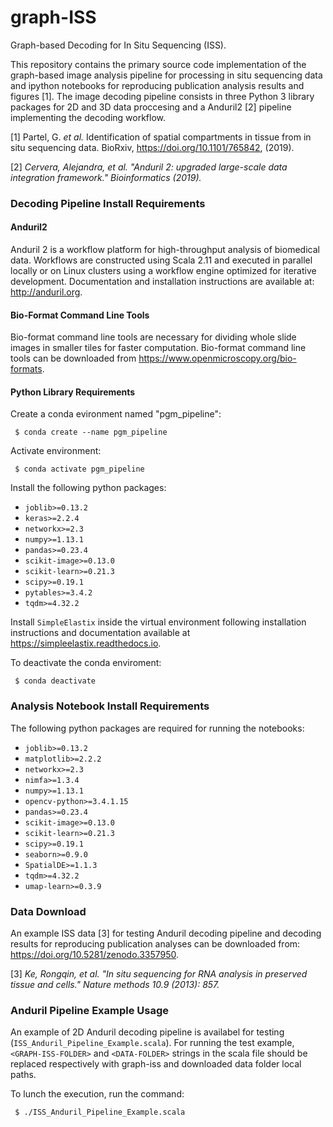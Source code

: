 # graph-ISS
Graph-based Decoding for In Situ Sequencing (ISS).

This repository contains the primary source code implementation of the graph-based image analysis pipeline for processing in situ sequencing data and ipython notebooks for reproducing publication analysis results and figures [1].
The image decoding pipeline consists in three Python 3 library packages for 2D and 3D data proccesing and a Anduril2 [2] pipeline implementing the decoding workflow.

[1] Partel, G. <em>et al.</em> Identification of spatial compartments in tissue from in situ sequencing data. BioRxiv, https://doi.org/10.1101/765842, (2019).

[2] *Cervera, Alejandra, et al. "Anduril 2: upgraded large-scale data integration framework." Bioinformatics (2019).*

### Decoding Pipeline Install Requirements
#### Anduril2
Anduril 2 is a workflow platform for high-throughput analysis of biomedical data. Workflows are constructed using Scala 2.11 and executed in parallel locally or on Linux clusters using a workflow engine optimized for iterative development. Documentation and installation instructions are available at: http://anduril.org.

#### Bio-Format Command Line Tools
Bio-format command line tools are necessary for dividing whole slide images in smaller tiles for faster computation. Bio-format command line tools can be downloaded from https://www.openmicroscopy.org/bio-formats.

#### Python Library Requirements
Create a conda evironment named "pgm_pipeline":

``` $ conda create --name pgm_pipeline```  

Activate environment:

``` $ conda activate pgm_pipeline```

Install the following python packages:  
  - `joblib>=0.13.2`
  - `keras>=2.2.4`
  - `networkx>=2.3`
  - `numpy>=1.13.1`
  - `pandas>=0.23.4`
  - `scikit-image>=0.13.0`
  - `scikit-learn>=0.21.3`
  - `scipy>=0.19.1`
  - `pytables>=3.4.2`
  - `tqdm>=4.32.2`
  
Install `SimpleElastix` inside the virtual environment following installation instructions and documentation available at https://simpleelastix.readthedocs.io.

To deactivate the conda enviroment:

``` $ conda deactivate```

### Analysis Notebook Install Requirements
The following python packages are required for running the notebooks:
  - `joblib>=0.13.2`
  - `matplotlib>=2.2.2`
  - `networkx>=2.3`
  - `nimfa>=1.3.4`
  - `numpy>=1.13.1`
  - `opencv-python>=3.4.1.15`
  - `pandas>=0.23.4`
  - `scikit-image>=0.13.0`
  - `scikit-learn>=0.21.3`
  - `scipy>=0.19.1`
  - `seaborn>=0.9.0`
  - `SpatialDE>=1.1.3`
  - `tqdm>=4.32.2`
  - `umap-learn>=0.3.9`

### Data Download
An example ISS data [3] for testing Anduril decoding pipeline and decoding results for reproducing publication analyses can be downloaded from: https://doi.org/10.5281/zenodo.3357950.

[3] *Ke, Rongqin, et al. "In situ sequencing for RNA analysis in preserved tissue and cells." Nature methods 10.9 (2013): 857.*

### Anduril Pipeline Example Usage
An example of 2D Anduril decoding pipeline is availabel for testing (`ISS_Anduril_Pipeline_Example.scala`). For running the test example, `<GRAPH-ISS-FOLDER>` and `<DATA-FOLDER>` strings in the scala file should be replaced respectively with graph-iss and downloaded data folder local paths.

To lunch the execution, run the command:

` $ ./ISS_Anduril_Pipeline_Example.scala`
